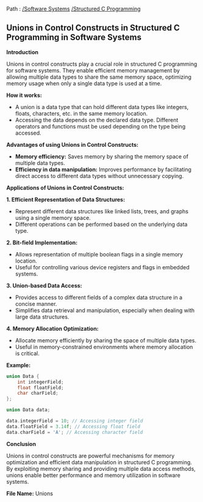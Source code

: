 Path : [/Software Systems](<..\..\index.md>) [/Structured C Programming](<..\index.md>)
## Unions in Control Constructs in Structured C Programming in Software Systems

**Introduction**

Unions in control constructs play a crucial role in structured C programming for software systems. They enable efficient memory management by allowing multiple data types to share the same memory space, optimizing memory usage when only a single data type is used at a time.

**How it works:**

- A union is a data type that can hold different data types like integers, floats, characters, etc. in the same memory location.
- Accessing the data depends on the declared data type. Different operators and functions must be used depending on the type being accessed.


**Advantages of using Unions in Control Constructs:**

- **Memory efficiency:** Saves memory by sharing the memory space of multiple data types.
- **Efficiency in data manipulation:** Improves performance by facilitating direct access to different data types without unnecessary copying.


**Applications of Unions in Control Constructs:**

**1. Efficient Representation of Data Structures:**

- Represent different data structures like linked lists, trees, and graphs using a single memory space.
- Different operations can be performed based on the underlying data type.


**2. Bit-field Implementation:**

- Allows representation of multiple boolean flags in a single memory location.
- Useful for controlling various device registers and flags in embedded systems.


**3. Union-based Data Access:**

- Provides access to different fields of a complex data structure in a concise manner.
- Simplifies data retrieval and manipulation, especially when dealing with large data structures.


**4. Memory Allocation Optimization:**

- Allocate memory efficiently by sharing the space of multiple data types.
- Useful in memory-constrained environments where memory allocation is critical.


**Example:**

```c
union Data {
    int integerField;
    float floatField;
    char charField;
};

union Data data;

data.integerField = 10; // Accessing integer field
data.floatField = 3.14f; // Accessing float field
data.charField = 'A'; // Accessing character field
```

**Conclusion**

Unions in control constructs are powerful mechanisms for memory optimization and efficient data manipulation in structured C programming. By exploiting memory sharing and providing multiple data access methods, unions enable better performance and memory utilization in software systems.

**File Name:** Unions
